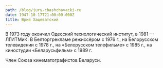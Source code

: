 ```yaml
---
path: /blog/jury-chashchavacki-ru
date: 1947-10-17T21:00:00.000Z
title: Юрий Хащеватский
---
```

В 1973 году окончил Одесский технологический институт, в 1981 — ЛГИТМиК. В Белторгрекламе режиссёром с 1976 г., на Белорусском телевидении с 1978 г., на «Белорусском телефильме» с 1985 г., на киностудии «Беларусьфильм» с 1989 г.

Член Союза кинематографистов Беларуси.
